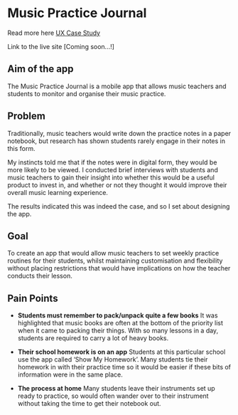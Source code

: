 # Music Practice Journal
Read more here [UX Case Study](https://hannahfeehandesigns.wordpress.com/music-practice-journal/)

Link to the live site [Coming soon...!]

## Aim of the app
The Music Practice Journal is a mobile app that allows music teachers and students to monitor and organise their music practice.

## Problem
Traditionally, music teachers would write down the practice notes in a paper notebook, but research has shown students rarely engage in their notes in this form.

My instincts told me that if the notes were in digital form, they would be more likely to be viewed. I conducted brief interviews with students and music teachers to gain their insight into whether this would be a useful product to invest in, and whether or not they thought it would improve their overall music learning experience.

The results indicated this was indeed the case, and so I set about designing the app.

## Goal
To create an app that would allow music teachers to set weekly practice routines for their students, whilst maintaining customisation and flexibility without placing restrictions that would have implications on how the teacher conducts their lesson.

## Pain Points
- **Students must remember to pack/unpack quite a few books**
It was highlighted that music books are often at the bottom of the priority list when it came to packing their things. With so many lessons in a day, students are required to carry a lot of heavy books.

- **Their school homework is on an app**
Students at this particular school use the app called ‘Show My Homework’. Many students tie their homework in with their practice time so it would be easier if these bits of information were in the same place.

- **The process at home**
Many students leave their instruments set up ready to practice, so would often wander over to their instrument without taking the time to get their notebook out. 
